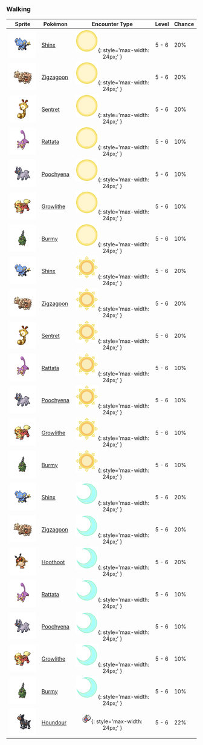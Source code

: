 ### Walking

| Sprite | Pokémon | Encounter Type | Level | Chance |
|:------:|---------|:--------------:|-------|--------|
| ![Shinx](../../assets/sprites/shinx/front.gif "Shinx") | [Shinx](../../pokemon/shinx.md/) | ![Morning](../../assets/encounter_types/morning.png "Morning"){: style='max-width: 24px;' } | 5 - 6 | 20% |
| ![Zigzagoon](../../assets/sprites/zigzagoon/front.gif "Zigzagoon") | [Zigzagoon](../../pokemon/zigzagoon.md/) | ![Morning](../../assets/encounter_types/morning.png "Morning"){: style='max-width: 24px;' } | 5 - 6 | 20% |
| ![Sentret](../../assets/sprites/sentret/front.gif "Sentret") | [Sentret](../../pokemon/sentret.md/) | ![Morning](../../assets/encounter_types/morning.png "Morning"){: style='max-width: 24px;' } | 5 - 6 | 20% |
| ![Rattata](../../assets/sprites/rattata/front.gif "Rattata") | [Rattata](../../pokemon/rattata.md/) | ![Morning](../../assets/encounter_types/morning.png "Morning"){: style='max-width: 24px;' } | 5 - 6 | 10% |
| ![Poochyena](../../assets/sprites/poochyena/front.gif "Poochyena") | [Poochyena](../../pokemon/poochyena.md/) | ![Morning](../../assets/encounter_types/morning.png "Morning"){: style='max-width: 24px;' } | 5 - 6 | 10% |
| ![Growlithe](../../assets/sprites/growlithe/front.gif "Growlithe") | [Growlithe](../../pokemon/growlithe.md/) | ![Morning](../../assets/encounter_types/morning.png "Morning"){: style='max-width: 24px;' } | 5 - 6 | 10% |
| ![Burmy](../../assets/sprites/burmy/front.gif "Burmy") | [Burmy](../../pokemon/burmy.md/) | ![Morning](../../assets/encounter_types/morning.png "Morning"){: style='max-width: 24px;' } | 5 - 6 | 10% |
| ![Shinx](../../assets/sprites/shinx/front.gif "Shinx") | [Shinx](../../pokemon/shinx.md/) | ![Day](../../assets/encounter_types/day.png "Day"){: style='max-width: 24px;' } | 5 - 6 | 20% |
| ![Zigzagoon](../../assets/sprites/zigzagoon/front.gif "Zigzagoon") | [Zigzagoon](../../pokemon/zigzagoon.md/) | ![Day](../../assets/encounter_types/day.png "Day"){: style='max-width: 24px;' } | 5 - 6 | 20% |
| ![Sentret](../../assets/sprites/sentret/front.gif "Sentret") | [Sentret](../../pokemon/sentret.md/) | ![Day](../../assets/encounter_types/day.png "Day"){: style='max-width: 24px;' } | 5 - 6 | 20% |
| ![Rattata](../../assets/sprites/rattata/front.gif "Rattata") | [Rattata](../../pokemon/rattata.md/) | ![Day](../../assets/encounter_types/day.png "Day"){: style='max-width: 24px;' } | 5 - 6 | 10% |
| ![Poochyena](../../assets/sprites/poochyena/front.gif "Poochyena") | [Poochyena](../../pokemon/poochyena.md/) | ![Day](../../assets/encounter_types/day.png "Day"){: style='max-width: 24px;' } | 5 - 6 | 10% |
| ![Growlithe](../../assets/sprites/growlithe/front.gif "Growlithe") | [Growlithe](../../pokemon/growlithe.md/) | ![Day](../../assets/encounter_types/day.png "Day"){: style='max-width: 24px;' } | 5 - 6 | 10% |
| ![Burmy](../../assets/sprites/burmy/front.gif "Burmy") | [Burmy](../../pokemon/burmy.md/) | ![Day](../../assets/encounter_types/day.png "Day"){: style='max-width: 24px;' } | 5 - 6 | 10% |
| ![Shinx](../../assets/sprites/shinx/front.gif "Shinx") | [Shinx](../../pokemon/shinx.md/) | ![Night](../../assets/encounter_types/night.png "Night"){: style='max-width: 24px;' } | 5 - 6 | 20% |
| ![Zigzagoon](../../assets/sprites/zigzagoon/front.gif "Zigzagoon") | [Zigzagoon](../../pokemon/zigzagoon.md/) | ![Night](../../assets/encounter_types/night.png "Night"){: style='max-width: 24px;' } | 5 - 6 | 20% |
| ![Hoothoot](../../assets/sprites/hoothoot/front.gif "Hoothoot") | [Hoothoot](../../pokemon/hoothoot.md/) | ![Night](../../assets/encounter_types/night.png "Night"){: style='max-width: 24px;' } | 5 - 6 | 20% |
| ![Rattata](../../assets/sprites/rattata/front.gif "Rattata") | [Rattata](../../pokemon/rattata.md/) | ![Night](../../assets/encounter_types/night.png "Night"){: style='max-width: 24px;' } | 5 - 6 | 10% |
| ![Poochyena](../../assets/sprites/poochyena/front.gif "Poochyena") | [Poochyena](../../pokemon/poochyena.md/) | ![Night](../../assets/encounter_types/night.png "Night"){: style='max-width: 24px;' } | 5 - 6 | 10% |
| ![Growlithe](../../assets/sprites/growlithe/front.gif "Growlithe") | [Growlithe](../../pokemon/growlithe.md/) | ![Night](../../assets/encounter_types/night.png "Night"){: style='max-width: 24px;' } | 5 - 6 | 10% |
| ![Burmy](../../assets/sprites/burmy/front.gif "Burmy") | [Burmy](../../pokemon/burmy.md/) | ![Night](../../assets/encounter_types/night.png "Night"){: style='max-width: 24px;' } | 5 - 6 | 10% |
| ![Houndour](../../assets/sprites/houndour/front.gif "Houndour") | [Houndour](../../pokemon/houndour.md/) | ![Poké Radar](../../assets/encounter_types/poke_radar.png "Poké Radar"){: style='max-width: 24px;' } | 5 - 6 | 22% |

